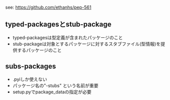 see: https://github.com/ethanhs/pep-561

## typed-packagesとstub-package

- typed-packagesは型定義が含まれたパッケージのこと
- stub-packageは対象とするパッケージに対するスタブファイル(型情報)を提供するパッケージのこと

## subs-packages

- .pyiしか使えない
- パッケージ名の"<package name>-stubs" という名前が重要
- setup.pyでpackage_dataの指定が必要

